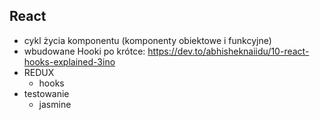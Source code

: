 ## React

- cykl życia komponentu (komponenty obiektowe i funkcyjne)
- wbudowane Hooki po krótce: https://dev.to/abhisheknaiidu/10-react-hooks-explained-3ino 
- REDUX 
  - hooks
- testowanie
  - jasmine

